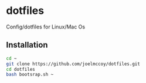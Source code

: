 # dotfiles
Config/dotfiles for Linux/Mac Os

## Installation
```bash
cd ~
git clone https://github.com/joelmccoy/dotfiles.git
cd dotfiles
bash bootsrap.sh ~
```
